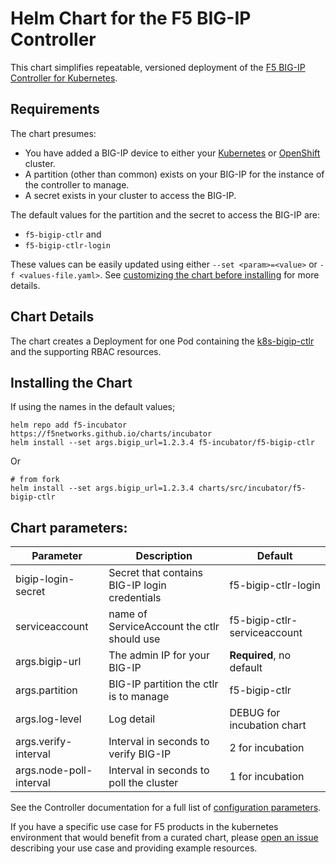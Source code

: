 # Helm Chart for the F5 BIG-IP Controller

This chart simplifies repeatable, versioned deployment of the [F5 BIG-IP Controller for Kubernetes](http://clouddocs.f5.com/products/connectors/k8s-bigip-ctlr/latest/).

## Requirements

The chart presumes:
- You have added a BIG-IP device to either your [Kubernetes](http://clouddocs.f5.com/containers/latest/kubernetes/kctlr-use-bigip-k8s.html) or [OpenShift](http://clouddocs.f5.com/containers/v2/openshift/kctlr-use-bigip-openshift.html) cluster.
- A partition (other than common) exists on your BIG-IP for the instance of the controller to manage.
- A secret exists in your cluster to access the BIG-IP.

The default values for the partition and the secret to access the BIG-IP are:
- `f5-bigip-ctlr` and 
- `f5-bigip-ctlr-login` 

These values can be easily updated using either `--set <param>=<value>` or `-f <values-file.yaml>`. See [customizing the chart before installing](https://docs.helm.sh/using_helm/#customizing-the-chart-before-installing) for more details.

## Chart Details

The chart creates a Deployment for one Pod containing the [k8s-bigip-ctlr](http://clouddocs.f5.com/products/connectors/k8s-bigip-ctlr/latest/) and the supporting RBAC resources.

## Installing the Chart

If using the names in the default values;

```
helm repo add f5-incubator https://f5networks.github.io/charts/incubator
helm install --set args.bigip_url=1.2.3.4 f5-incubator/f5-bigip-ctlr
```

Or

```
# from fork
helm install --set args.bigip_url=1.2.3.4 charts/src/incubator/f5-bigip-ctlr
```

## Chart parameters:

Parameter | Description | Default
----------|-------------|--------
bigip-login-secret | Secret that contains BIG-IP login credentials | f5-bigip-ctlr-login
serviceaccount | name of ServiceAccount the ctlr should use | f5-bigip-ctlr-serviceaccount
args.bigip-url | The admin IP for your BIG-IP | **Required**, no default
args.partition | BIG-IP partition the ctlr is to manage | f5-bigip-ctlr
args.log-level | Log detail | DEBUG for incubation chart
args.verify-interval | Interval in seconds to verify BIG-IP | 2 for incubation
args.node-poll-interval | Interval in seconds to poll the cluster | 1 for incubation

See the Controller documentation for a full list of [configuration parameters](http://clouddocs.f5.com/products/connectors/k8s-bigip-ctlr/v1.4/#controller-configuration-parameters).

If you have a specific use case for F5 products in the kubernetes environment that would benefit from a curated chart, please [open an issue](https://github.com/F5Networks/charts/issues) describing your use case and providing example resources.

